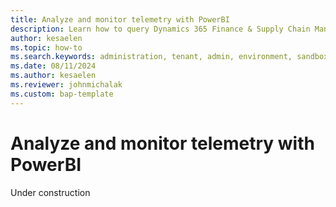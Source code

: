 ```yaml
---
title: Analyze and monitor telemetry with PowerBI
description: Learn how to query Dynamics 365 Finance & Supply Chain Management telemetry with Power BI.  
author: kesaelen
ms.topic: how-to
ms.search.keywords: administration, tenant, admin, environment, sandbox, telemetry
ms.date: 08/11/2024
ms.author: kesaelen
ms.reviewer: johnmichalak
ms.custom: bap-template
---
```


# Analyze and monitor telemetry with PowerBI

Under construction